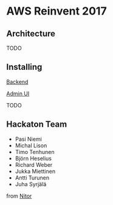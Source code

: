 # AWS Reinvent 2017


## Architecture

TODO

## Installing
[Backend](serverless/README.md)

[Admin UI](admin-ui/README.md)

TODO

## Hackaton Team

- Pasi Niemi
- Michal Lison
- Timo Tenhunen
- Björn Heselius
- Richard Weber
- Jukka Miettinen
- Antti Turunen
- Juha Syrjälä

from [Nitor](https://www.nitor.com)
